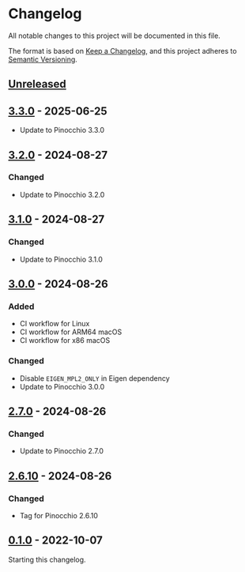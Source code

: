 # Changelog

All notable changes to this project will be documented in this file.

The format is based on [Keep a Changelog](https://keepachangelog.com/en/1.0.0/),
and this project adheres to [Semantic Versioning](https://semver.org/spec/v2.0.0.html).

## [Unreleased]

## [3.3.0] - 2025-06-25

- Update to Pinocchio 3.3.0

## [3.2.0] - 2024-08-27

### Changed

- Update to Pinocchio 3.2.0

## [3.1.0] - 2024-08-27

### Changed

- Update to Pinocchio 3.1.0

## [3.0.0] - 2024-08-26

### Added

- CI workflow for Linux
- CI workflow for ARM64 macOS
- CI workflow for x86 macOS

### Changed

- Disable `EIGEN_MPL2_ONLY` in Eigen dependency
- Update to Pinocchio 3.0.0

## [2.7.0] - 2024-08-26

### Changed

- Update to Pinocchio 2.7.0

## [2.6.10] - 2024-08-26

### Changed

- Tag for Pinocchio 2.6.10

## [0.1.0] - 2022-10-07

Starting this changelog.

[unreleased]: https://github.com/upkie/upkie/compare/v3.3.0...HEAD
[3.3.0]: https://github.com/upkie/upkie/compare/v3.2.0...v3.3.0
[3.2.0]: https://github.com/upkie/upkie/compare/v3.1.0...v3.2.0
[3.1.0]: https://github.com/upkie/upkie/compare/v3.0.0...v3.1.0
[3.0.0]: https://github.com/upkie/upkie/compare/v2.7.0...v3.0.0
[2.7.0]: https://github.com/upkie/upkie/compare/v2.6.10...v2.7.0
[2.6.10]: https://github.com/upkie/upkie/compare/v0.1.0...v2.6.10
[0.1.0]: https://github.com/upkie/upkie/releases/tag/v0.1.0
